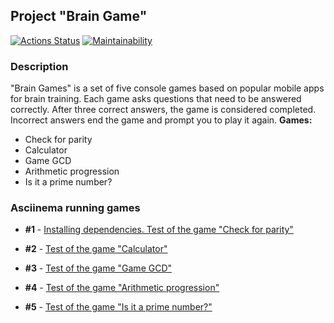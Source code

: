 ## Project "Brain Game"
[![Actions Status](https://github.com/stav86/php-project-45/actions/workflows/hexlet-check.yml/badge.svg)](https://github.com/stav86/php-project-45/actions) [![Maintainability](https://api.codeclimate.com/v1/badges/6aa027464e1646d450cb/maintainability)](https://codeclimate.com/github/stav86/php-project-45/maintainability)

### Description
"Brain Games" is a set of five console games based on popular mobile apps for brain training. Each game asks questions that need to be answered correctly. After three correct answers, the game is considered completed. Incorrect answers end the game and prompt you to play it again. 
**Games:**
* Check for parity
* Calculator
* Game GCD
* Arithmetic progression
* Is it a prime number?



### Asciinema running games
* **#1** - [Installing dependencies. Test of the game "Check for parity"](https://asciinema.org/a/FsdU0XCULfcxEbQYEY1hX9l65)

* **#2** - [Test of the game "Calculator"](https://asciinema.org/a/akxJ0xY2pJjEYq9wQc5SWFf3z)

* **#3** - [Test of the game "Game GCD"](https://asciinema.org/a/JCXx8bAcggNwzOWvmzKgZQRhz)

* **#4** - [Test of the game "Arithmetic progression"](https://asciinema.org/a/QSYcgeAMMkBAZGhqv3g4t64Cp)

* **#5** - [Test of the game "Is it a prime number?"](https://asciinema.org/a/2jF9VPxeIkKLNkFUsMH4Jmlvf)